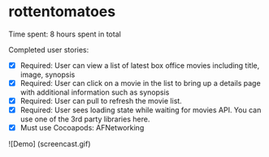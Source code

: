 rottentomatoes
==============

Time spent: 8 hours spent in total

Completed user stories:

 * [x] Required: User can view a list of latest box office movies including title, image, synopsis
 * [x] Required: User can click on a movie in the list to bring up a details page with additional information such as synopsis
 * [x] Required: User can pull to refresh the movie list.
 * [x] Required: User sees loading state while waiting for movies API.  You can use one of the 3rd party libraries here.
 * [x] Must use Cocoapods: AFNetworking

![Demo] (screencast.gif)

